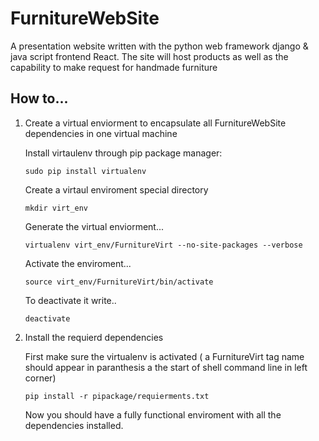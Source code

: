 # FurnitureWebSite
A presentation website written with the python web framework django &amp; java script  frontend React. The site will host products as well as the capability to make request for handmade furniture 



## How to...

1. Create a virtual enviorment to encapsulate all FurnitureWebSite dependencies in one virtual machine

   Install virtaulenv through pip package manager:

   `sudo pip install virtualenv`

   Create a virtaul enviroment special directory
 
   `mkdir virt_env`

   Generate the virtual enviorment...

   `virtualenv virt_env/FurnitureVirt --no-site-packages --verbose`
 

   Activate the enviroment...

   `source virt_env/FurnitureVirt/bin/activate`


   To deactivate it write..
 
   `deactivate`

2. Install the requierd dependencies

   First make sure the virtualenv is activated ( a FurnitureVirt tag name should appear in paranthesis a the start of shell command line in 
left corner)

   `pip install -r pipackage/requierments.txt`  

   Now you should have a fully functional enviroment with all the dependencies installed. 
